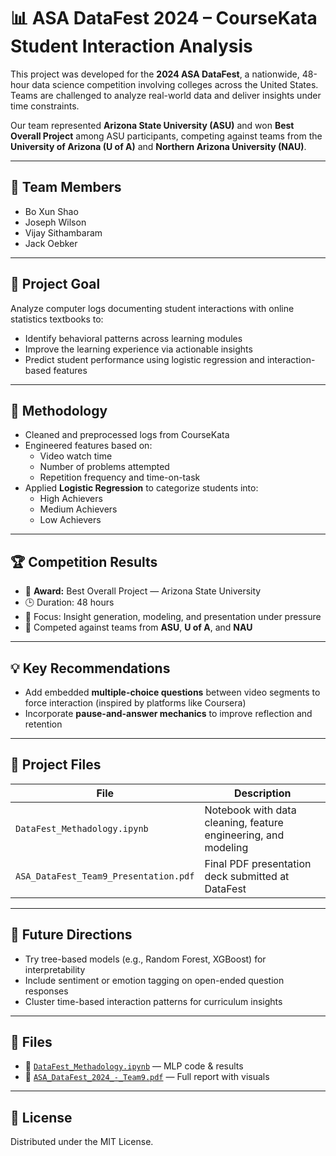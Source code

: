 # 📊 ASA DataFest 2024 – CourseKata Student Interaction Analysis

This project was developed for the **2024 ASA DataFest**, a nationwide, 48-hour data science competition involving colleges across the United States.  
Teams are challenged to analyze real-world data and deliver insights under time constraints.

Our team represented **Arizona State University (ASU)** and won **Best Overall Project** among ASU participants, competing against teams from the **University of Arizona (U of A)** and **Northern Arizona University (NAU)**.

---

## 👥 Team Members

- Bo Xun Shao  
- Joseph Wilson  
- Vijay Sithambaram  
- Jack Oebker

---

## 🎯 Project Goal

Analyze computer logs documenting student interactions with online statistics textbooks to:
- Identify behavioral patterns across learning modules
- Improve the learning experience via actionable insights
- Predict student performance using logistic regression and interaction-based features

---

## 🧠 Methodology

- Cleaned and preprocessed logs from CourseKata
- Engineered features based on:
  - Video watch time
  - Number of problems attempted
  - Repetition frequency and time-on-task
- Applied **Logistic Regression** to categorize students into:
  - High Achievers
  - Medium Achievers
  - Low Achievers

---

## 🏆 Competition Results

- 🥇 **Award:** Best Overall Project — Arizona State University  
- 🕒 Duration: 48 hours  
- 🧠 Focus: Insight generation, modeling, and presentation under pressure  
- 🎯 Competed against teams from **ASU**, **U of A**, and **NAU**

---

## 💡 Key Recommendations

- Add embedded **multiple-choice questions** between video segments to force interaction (inspired by platforms like Coursera)
- Incorporate **pause-and-answer mechanics** to improve reflection and retention

---

## 📁 Project Files

| File | Description |
|------|-------------|
| `DataFest_Methadology.ipynb` | Notebook with data cleaning, feature engineering, and modeling |
| `ASA_DataFest_Team9_Presentation.pdf` | Final PDF presentation deck submitted at DataFest |

---

## 🚀 Future Directions

- Try tree-based models (e.g., Random Forest, XGBoost) for interpretability
- Include sentiment or emotion tagging on open-ended question responses
- Cluster time-based interaction patterns for curriculum insights

---

## 🧾 Files

- 📘 [`DataFest_Methadology.ipynb`](DataFest_Methadology.ipynb) — MLP code & results
- 📄 [`ASA_DataFest_2024_-_Team9.pdf`](ASA_DataFest_2024_-_Team9_(1).pdf) — Full report with visuals

---

## 📎 License

Distributed under the MIT License.
